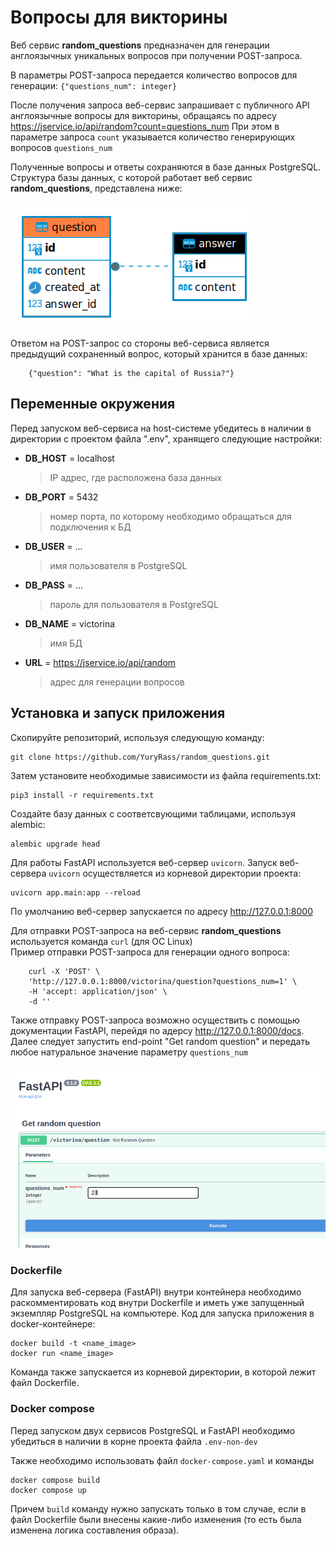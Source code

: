 # Вопросы для викторины
Веб сервис **random_questions** предназначен для генерации англоязычных уникальных вопросов при получении POST-запроса.

В параметры POST-запроса передается количество вопросов для генерации:
`{"questions_num": integer}`

После получения запроса веб-сервис запрашивает с публичного API англоязычные вопросы для викторины, обращаясь по адресу https://jservice.io/api/random?count=questions_num
При этом в параметре запроса `count` указывается количество генерирующих вопросов `questions_num`


Полученные вопросы и ответы сохраняются в базе данных PostgreSQL. \
Структура базы данных, с которой работает веб сервис **random_questions**, представлена ниже:

![](./readme_images/db_scheme.png)

Ответом на POST-запрос со стороны веб-сервиса является предыдущий сохраненный вопрос, который хранится в базе данных:
```
    {"question": "What is the capital of Russia?"}
```

## Переменные окружения
Перед запуском веб-сервиса на host-системе убедитесь в наличии в
директории с проектом файла ".env", хранящего следующие настройки:

* **DB_HOST** = localhost
  > IP адрес, где расположена база данных
* **DB_PORT** = 5432
  > номер порта, по которому необходимо обращаться для подключения к БД
* **DB_USER** = ...
  > имя пользователя в PostgreSQL
* **DB_PASS** = ...
  > пароль для пользователя в PostgreSQL
* **DB_NAME** = victorina
  >  имя БД
* **URL** = https://jservice.io/api/random
  > адрес для генерации вопросов


## Установка и запуск приложения
Скопируйте репозиторий, используя следующую команду:

```
git clone https://github.com/YuryRass/random_questions.git
```

Затем установите необходимые зависимости из файла requirements.txt:

```
pip3 install -r requirements.txt
```

Создайте базу данных с соответсвующими таблицами, используя alembic:

```
alembic upgrade head
```

Для работы FastAPI используется веб-сервер `uvicorn`.
Запуск веб-сервера `uvicorn` осуществляется из корневой директории проекта:
```
uvicorn app.main:app --reload
```
По умолчанию веб-сервер запускается по адресу http://127.0.0.1:8000

Для отправки POST-запроса на веб-сервис **random_questions** используется команда `curl` (для ОС Linux)\
Пример отправки POST-запроса для генерации одного вопроса:
```
    curl -X 'POST' \
    'http://127.0.0.1:8000/victorina/question?questions_num=1' \
    -H 'accept: application/json' \
    -d ''
```
Также отправку POST-запроса возможно осуществить с помощью документации FastAPI, перейдя по адерсу http://127.0.0.1:8000/docs. Далее следует запустить end-point "Get random question" и передать любое натуральное значение параметру `questions_num`

![](./readme_images/POST-query.png)

### Dockerfile
Для запуска веб-сервера (FastAPI) внутри контейнера необходимо раскомментировать код внутри Dockerfile и иметь уже запущенный экземпляр PostgreSQL на компьютере.
Код для запуска приложения в docker-контейнере:
```
docker build -t <name_image>
docker run <name_image>
```
Команда также запускается из корневой директории, в которой лежит файл Dockerfile.

### Docker compose
Перед запуском двух сервисов PostgreSQL и FastAPI необходимо убедиться в наличии в корне проекта файла `.env-non-dev`

Также необходимо использовать файл `docker-compose.yaml` и команды
```
docker compose build
docker compose up
```
Причем `build` команду нужно запускать только в том случае, если в файл Dockerfile были внесены какие-либо изменения (то есть была изменена логика составления образа).